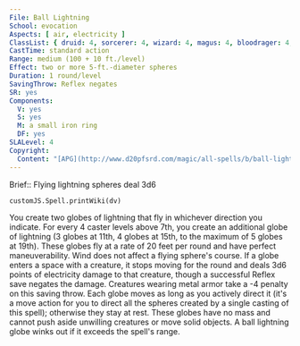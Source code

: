 ```yaml
---
File: Ball Lightning
School: evocation
Aspects: [ air, electricity ]
ClassList: { druid: 4, sorcerer: 4, wizard: 4, magus: 4, bloodrager: 4, shaman: 4, occultist: 4 }
CastTime: standard action
Range: medium (100 + 10 ft./level)
Effect: two or more 5-ft.-diameter spheres
Duration: 1 round/level
SavingThrow: Reflex negates
SR: yes
Components:
  V: yes
  S: yes
  M: a small iron ring
  DF: yes
SLALevel: 4
Copyright:
  Content: "[APG](http://www.d20pfsrd.com/magic/all-spells/b/ball-lightning)"
---
```

Brief:: Flying lightning spheres deal 3d6

```dataviewjs
customJS.Spell.printWiki(dv)
```

You create two globes of lightning that fly in whichever direction you indicate. For every 4 caster levels above 7th, you create an additional globe of lightning (3 globes at 11th, 4 globes at 15th, to the maximum of 5 globes at 19th). These globes fly at a rate of 20 feet per round and have perfect maneuverability. Wind does not affect a flying sphere's course.  If a globe enters a space with a creature, it stops moving for the round and deals 3d6 points of electricity damage to that creature, though a successful Reflex save negates the damage. Creatures wearing metal armor take a -4 penalty on this saving throw.  Each globe moves as long as you actively direct it (it's a move action for you to direct all the spheres created by a single casting of this spell); otherwise they stay at rest. These globes have no mass and cannot push aside unwilling creatures or move solid objects. A ball lightning globe winks out if it exceeds the spell's range.
